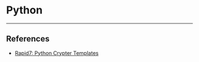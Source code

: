 # Python

---
## References

- [Rapid7: Python Crypter Templates](https://github.com/rapid7/metasploit-framework/tree/master/data/meterpreter/python)